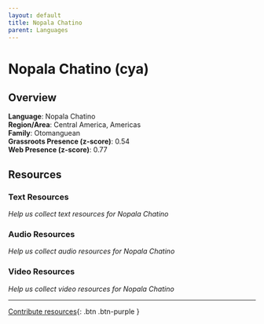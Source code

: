 ```yaml
---
layout: default
title: Nopala Chatino
parent: Languages
---
```


# Nopala Chatino (cya)

## Overview

**Language**: Nopala Chatino  
**Region/Area**: Central America, Americas  
**Family**: Otomanguean  
**Grassroots Presence (z-score)**: 0.54  
**Web Presence (z-score)**: 0.77  

## Resources

### Text Resources
*Help us collect text resources for Nopala Chatino*

### Audio Resources
*Help us collect audio resources for Nopala Chatino*

### Video Resources
*Help us collect video resources for Nopala Chatino*

---

[Contribute resources](https://forms.office.com/e/1SfLJx3u1r){: .btn .btn-purple }
